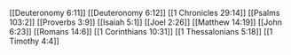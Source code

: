 [[Deuteronomy 6:11]]
[[Deuteronomy 6:12]]
[[1 Chronicles 29:14]]
[[Psalms 103:2]]
[[Proverbs 3:9]]
[[Isaiah 5:1]]
[[Joel 2:26]]
[[Matthew 14:19]]
[[John 6:23]]
[[Romans 14:6]]
[[1 Corinthians 10:31]]
[[1 Thessalonians 5:18]]
[[1 Timothy 4:4]]
